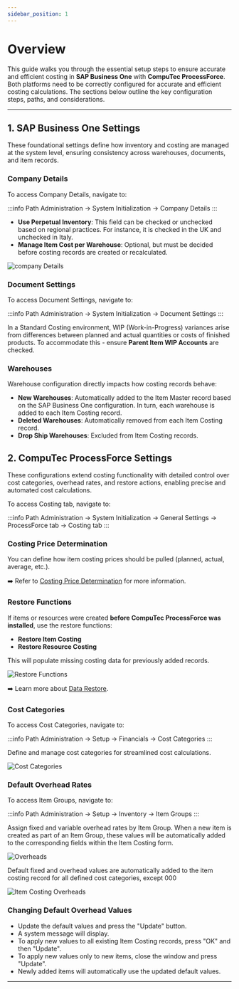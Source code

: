 ```yaml
---
sidebar_position: 1
---
```


# Overview

This guide walks you through the essential setup steps to ensure accurate and efficient costing in **SAP Business One** with **CompuTec ProcessForce**. Both platforms need to be correctly configured for accurate and efficient costing calculations. The sections below outline the key configuration steps, paths, and considerations.

---

## 1. SAP Business One Settings

These foundational settings define how inventory and costing are managed at the system level, ensuring consistency across warehouses, documents, and item records.

### Company Details

To access Company Details, navigate to:

:::info Path
    Administration → System Initialization → Company Details
:::

- **Use Perpetual Inventory**: This field can be checked or unchecked based on regional practices. For instance, it is checked in the UK and unchecked in Italy.
- **Manage Item Cost per Warehouse**: Optional, but must be decided before costing records are created or recalculated.

![company Details](./media/overview/company-details.webp)

### Document Settings

To access Document Settings, navigate to:

:::info Path
    Administration → System Initialization → Document Settings
:::

In a Standard Costing environment, WIP (Work-in-Progress) variances arise from differences between planned and actual quantities or costs of finished products. To accommodate this - ensure **Parent Item WIP Accounts** are checked.

### Warehouses

Warehouse configuration directly impacts how costing records behave:

- **New Warehouses**: Automatically added to the Item Master record based on the SAP Business One configuration. In turn, each warehouse is added to each Item Costing record.
- **Deleted Warehouses**: Automatically removed from each Item Costing record.
- **Drop Ship Warehouses**: Excluded from Item Costing records.

## 2. CompuTec ProcessForce Settings

These configurations extend costing functionality with detailed control over cost categories, overhead rates, and restore actions, enabling precise and automated cost calculations.

To access Costing tab, navigate to:

:::info Path
    Administration → System Initialization → General Settings → ProcessForce tab → Costing tab
:::

### Costing Price Determination

You can define how item costing prices should be pulled (planned, actual, average, etc.).  

➡️ Refer to [Costing Price Determination](./costing-price-determination.md) for more information.

### Restore Functions

If items or resources were created **before CompuTec ProcessForce was installed**, use the restore functions:

- **Restore Item Costing**
- **Restore Resource Costing**

This will populate missing costing data for previously added records.

![Restore Functions](./media/overview/restore-costing.webp)

➡️ Learn more about [Data Restore](../../system-initialization/data-restore.md).

### Cost Categories

To access Cost Categories, navigate to:

:::info Path
    Administration → Setup → Financials → Cost Categories
:::

Define and manage cost categories for streamlined cost calculations.

![Cost Categories](./media/overview/cost-categories.png)

### Default Overhead Rates

To access Item Groups, navigate to:

:::info Path
    Administration → Setup → Inventory → Item Groups
:::

Assign fixed and variable overhead rates by Item Group. When a new item is created as part of an Item Group, these values will be automatically added to the corresponding fields within the Item Costing form.

![Overheads](./media/overview/overheads.webp)

Default fixed and overhead values are automatically added to the item costing record for all defined cost categories, except 000

![Item Costing Overheads](./media/overview/item-costing-overheads.webp)

### Changing Default Overhead Values

- Update the default values and press the "Update" button.
- A system message will display.
- To apply new values to all existing Item Costing records, press "OK" and then "Update".
- To apply new values only to new items, close the window and press "Update".
- Newly added items will automatically use the updated default values.

---

